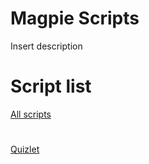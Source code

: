 # Magpie Scripts
Insert description
# Script list
[All scripts](https://github.com/Mazfoya/Magpie-Hacks-and-Cheats-Quizlet/tree/master/Scripts)
#
[Quizlet](https://github.com/Mazfoya/Magpie-Scripts/blob/master/Scripts/Quizlet)
